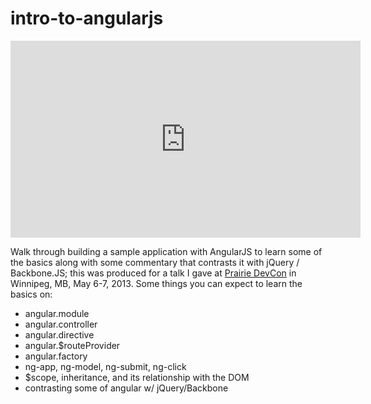 intro-to-angularjs
==================

<iframe width="560" height="315" src="http://www.youtube.com/embed/8ILQOFAgaXE" frameborder="0" allowfullscreen></iframe>

Walk through building a sample application with AngularJS to learn some of the basics along with some commentary that contrasts it with jQuery / Backbone.JS; this was produced for a talk I gave at [Prairie DevCon](http://prairiedevcon.com/) in Winnipeg, MB, May 6-7, 2013. Some things you can expect to learn the basics on:

* angular.module
* angular.controller
* angular.directive
* angular.$routeProvider
* angular.factory
* ng-app, ng-model, ng-submit, ng-click
* $scope, inheritance, and its relationship with the DOM
* contrasting some of angular w/ jQuery/Backbone


